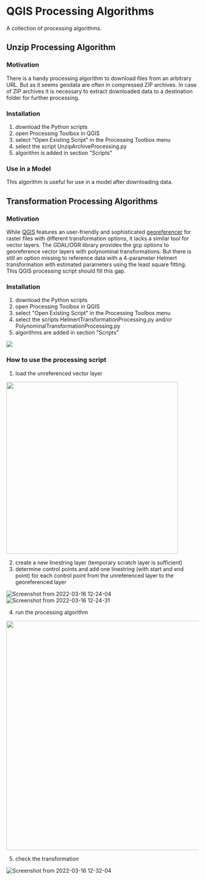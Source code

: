 # QGIS Processing Algorithms

A collection of processing algorithms.

## Unzip Processing Algorithm

### Motivation

There is a handy processing algorithm to download files from an arbitrary URL. But as it seems geodata are often in compressed ZIP archives. In case of ZIP archives it is necessary to extract downloaded data to a destination folder for further processing.

### Installation

1. download the Python scripts
2. open Processing Toolbox in QGIS
3. select "Open Existing Script" in the Processing Toolbox menu
4. select the script UnzipArchiveProcessing.py
5. algorithm is added in section "Scripts"

### Use in a Model

This algorithm is useful for use in a model after downloading data.

## Transformation Processing Algorithms

### Motivation

While [QGIS](https://github.com/qgis/QGIS) features an user-friendly and sophisticated [georeferencer](https://docs.qgis.org/testing/en/docs/user_manual/working_with_raster/georeferencer.html) for raster files with different transformation options, it lacks a similar tool for vector layers. The GDAL/OGR library provides the gcp options to georeference vector layers with polynominal transformations.
But there is still an option missing to reference data with a 4-parameter Helmert transformation with estimated parameters using the least square fitting. This QGIS processing script should fill this gap.

### Installation

1. download the Python scripts
2. open Processing Toolbox in QGIS
3. select "Open Existing Script" in the Processing Toolbox menu
4. select the scripts HelmertTransformationProcessing.py and/or PolynominalTransformationProcessing.py
5. algorithms are added in section "Scripts"

<img src="https://user-images.githubusercontent.com/980073/149583386-1d92fc6a-0519-4b1a-b638-56257521124c.png">

### How to use the processing script

1. load the unreferenced vector layer

<img src="https://user-images.githubusercontent.com/980073/158578743-8cf1b89f-7a79-4d59-ba00-49386393adc4.png" width="450">

2. create a new linestring layer (temporary scratch layer is sufficient)
3. determine control points and add one linestring (with start and end point) for each control point from the unreferenced layer to the georeferenced layer

![Screenshot from 2022-03-16 12-24-04](https://user-images.githubusercontent.com/980073/158579553-2e25ff48-9985-4b63-bc06-c5ba18161831.png)
![Screenshot from 2022-03-16 12-24-31](https://user-images.githubusercontent.com/980073/158579562-97a4673d-7730-43b8-bac7-598dc922e7d6.png)

4. run the processing algorithm

<img src="https://user-images.githubusercontent.com/980073/158580617-9343a9f0-bf4e-48f5-87d1-e178e627f0b0.png" width="600">

5. check the transformation

![Screenshot from 2022-03-16 12-32-04](https://user-images.githubusercontent.com/980073/158580843-f9059bff-9949-477e-9e40-cd4fb150fb81.png)
